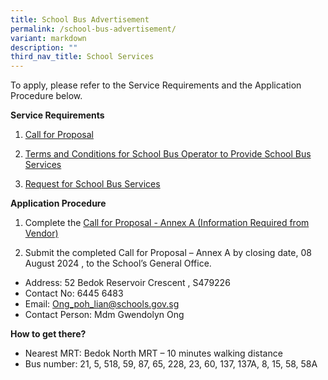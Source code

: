 ```yaml
---
title: School Bus Advertisement
permalink: /school-bus-advertisement/
variant: markdown
description: ""
third_nav_title: School Services
---
```

To apply, please refer to the Service Requirements and the Application Procedure below.

**Service Requirements**

1.	[Call for Proposal](/files/Announcement/2024/1_Call_for_Proposals_For_Single_Bus_Service.pdf)
 
2.	[Terms and Conditions for School Bus Operator to Provide School Bus Services](/files/Announcement/2024/2_Information_from_Vendor_For_Single_Bus_Service.pdf)

3.	[Request for School Bus Services](/files/Announcement/2024/3_TC_for_School_Bus_Operator_to_Provide_School_Bus_Services_For_Single_Bus_Service.pdf)

**Application Procedure**

1. Complete the [Call for Proposal - Annex A (Information Required from Vendor)](/files/Announcement/2024/4_Request_for_School_Bus_Service_and_TnC_Governing_the_Requests_for_Services_For_Single_Bus_Service.pdf)

2. Submit the completed Call for Proposal – Annex A by closing date, 08 August 2024 , to the School’s General Office.

* Address: 52 Bedok Reservoir Crescent , S479226
* Contact No: 6445 6483
* Email: Ong_poh_lian@schools.gov.sg	
* Contact Person: Mdm Gwendolyn Ong 


**How to get there?**
* Nearest MRT: Bedok North MRT  – 10 minutes walking distance
* Bus number: 21, 5, 518, 59, 87, 65, 228, 23, 60, 137, 137A, 8, 15, 58, 58A